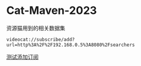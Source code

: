 # Cat-Maven-2023
资源猫用到的相关数据集

``
videocat://subscribe/add?url=http%3A%2F%2F192.168.0.5%3A8080%2Fsearchers
``

[测试添加订阅](https://jason-wam.github.io/Cat-Maven-2023/const/intent.html)
